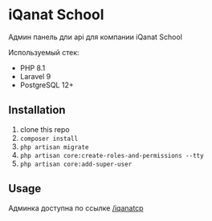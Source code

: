 # iQanat School

Админ панель дли api для компании iQanat School

Используемый стек:
- PHP 8.1
- Laravel 9
- PostgreSQL 12+

## Installation

1. clone this repo
2. `composer install`
3. `php artisan migrate`
4. `php artisan core:create-roles-and-permissions --tty`
5. `php artisan core:add-super-user`

## Usage

Админка доступна по ссылке [/iqanatcp](http://localhost:8000/iqanatcp)

